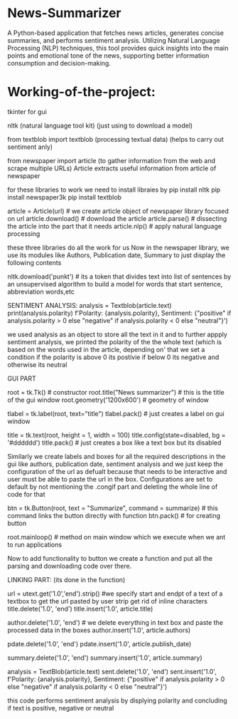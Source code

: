 # News-Summarizer
A Python-based application that fetches news articles, generates concise summaries, and performs sentiment analysis. Utilizing Natural Language Processing (NLP) techniques, this tool provides quick insights into the main points and emotional tone of the news, supporting better information consumption and decision-making.

# Working-of-the-project:
tkinter for gui

nltk (natural language tool kit) (just using to download a model)

from textblob import textblob (processing textual data) (helps to carry out sentiment anly)

from newspaper import article (to gather information from the web and scrape multiple URLs) Article extracts useful information from article of newspaper

for these libraries to work we need to install libraies by pip install nltk pip install newspaper3k pip install textblob

article = Article(url) # we create article object of newspaper library focused on url article.download() # download the article article.parse() # dissecting the article into the part that it needs article.nlp() # apply natural language processing

these three libraries do all the work for us Now in the newspaper library, we use its modules like Authors, Publication date, Summary to just display the following contents

nltk.download('punkt') # its a token that divides text into list of sentences by an unsupervised algorithm to build a model for words that start sentence, abbreviation words,etc

SENTIMENT ANALYSIS: analysis = Textblob(article.text) print(analysis.polarity)
f'Polarity: {analysis.polarity}, Sentiment: {"positive" if analysis.polarity > 0 else "negative" if analysis.polarity < 0 else "neutral"}')

we used analysis as an object to store all the text in it and to further appply sentiment analysis, we printed the polarity of the the whole text (which is based on the words used in the article, depending on' that we set a condition if the polarity is above 0 its postivie if below 0 its negative and otherwise its neutral

GUI PART

root = tk.Tk() # constructor root.title("News summarizer") # this is the title of the gui window root.geometry('1200x600') # geometry of window

tlabel = tk.label(root, text="title") tlabel.pack() # just creates a label on gui window

title = tk.text(root, height = 1, width = 100) title.config(state=disabled, bg = '#dddddd') title.pack() # just creates a box like a text box but its disabled

Similarly we create labels and boxes for all the required descriptions in the gui like authors, publication date, sentiment analysis and we just keep the configuration of the url as defualt because that needs to be interactive and user must be able to paste the url in the box. Configurations are set to default by not mentioning the .congif part and deleting the whole line of code for that

btn = tk.Button(root, text = "Summarize", command = summarize) # this command links the button directly with function btn.pack() # for creating button

root.mainloop() # method on main window which we execute when we ant to run applications

Now to add functionality to button we create a function and put all the parsing and downloading code over there.

LINKING PART: (its done in the function)

url = utext.get('1.0','end').strip() #we specify start and endpt of a text of a textbox to get the url pasted by user strip get rid of inline characters title.delete('1.0', 'end') title.insert('1.0', article.title)

author.delete('1.0', 'end') # we delete everything in text box and paste the processed data in the boxes author.insert('1.0', article.authors)

pdate.delete('1.0', 'end') pdate.insert('1.0', article.publish_date)

summary.delete('1.0', 'end') summary.insert('1.0', article.summary)

analysis = TextBlob(article.text) sent.delete('1.0', 'end') sent.insert('1.0', f'Polarity: {analysis.polarity}, Sentiment: {"positive" if analysis.polarity > 0 else "negative" if analysis.polarity < 0 else "neutral"}')

this code performs sentiment analysis by displying polarity and concluding if text is positive, negative or neutral
